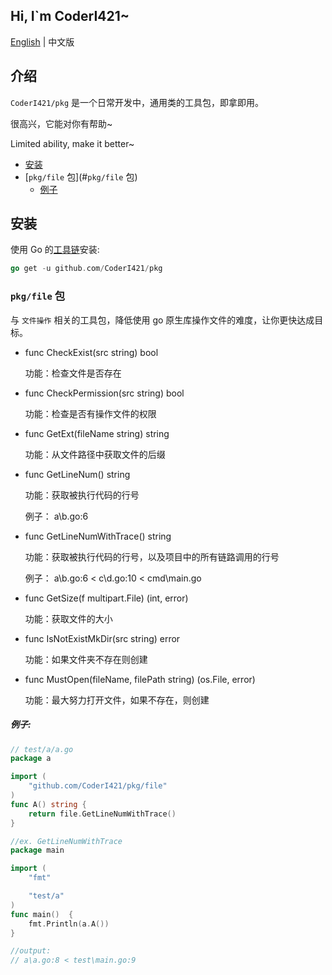 ##  Hi, I`m CoderI421~

[English](https://github.com/CoderI421/pkg#readme) | 中文版

## 介绍

`CoderI421/pkg` 是一个日常开发中，通用类的工具包，即拿即用。

很高兴，它能对你有帮助~

Limited ability, make it better~

- [安装](#安装)
- [`pkg/file` 包](#`pkg/file` 包)
  - [例子](#例子)

## 安装

使用 Go 的[工具链](https://golang.org/doc/install#testing)安装:

```go
go get -u github.com/CoderI421/pkg
```

### `pkg/file` 包

与 `文件操作` 相关的工具包，降低使用 go 原生库操作文件的难度，让你更快达成目标。

- func CheckExist(src string) bool

  功能：检查文件是否存在

- func CheckPermission(src string) bool

  功能：检查是否有操作文件的权限

- func GetExt(fileName string) string

  功能：从文件路径中获取文件的后缀

- func GetLineNum() string

  功能：获取被执行代码的行号

  例子： a\b.go:6

- func GetLineNumWithTrace() string

  功能：获取被执行代码的行号，以及项目中的所有链路调用的行号

  例子： a\b.go:6 < c\d.go:10 < cmd\main.go

- func GetSize(f multipart.File) (int, error)

  功能：获取文件的大小

- func IsNotExistMkDir(src string) error

  功能：如果文件夹不存在则创建

- func MustOpen(fileName, filePath string) (os.File, error)

  功能：最大努力打开文件，如果不存在，则创建

##### 例子:

```go
// test/a/a.go
package a

import (
	"github.com/CoderI421/pkg/file"
)
func A() string {
    return file.GetLineNumWithTrace()
}
```

```go
//ex. GetLineNumWithTrace
package main

import (
	"fmt"

	"test/a"
)
func main()  {
    fmt.Println(a.A())
}

//output:
// a\a.go:8 < test\main.go:9
```